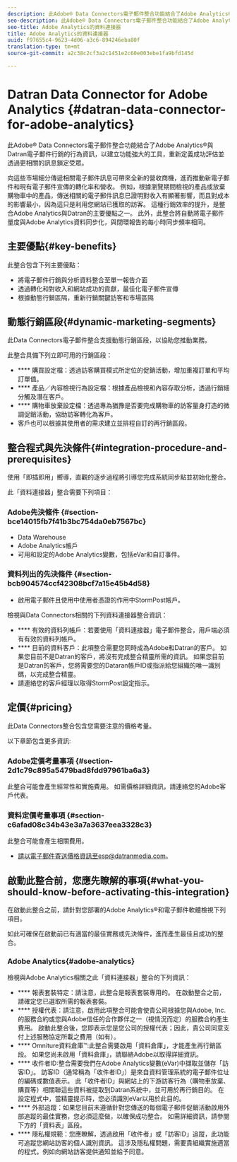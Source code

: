 ```yaml
---
description: 此Adobe® Data Connectors電子郵件整合功能結合了Adobe Analytics®與Datran電子郵件行銷的行為資訊，以建立功能強大的工具，重新定義成功評估並透過更相關的訊息鎖定受眾。
seo-description: 此Adobe® Data Connectors電子郵件整合功能結合了Adobe Analytics®與Datran電子郵件行銷的行為資訊，以建立功能強大的工具，重新定義成功評估並透過更相關的訊息鎖定受眾。
seo-title: Adobe Analytics的資料連接器
title: Adobe Analytics的資料連接器
uuid: f97655c4-9623-4d06-a3c6-894246eba80f
translation-type: tm+mt
source-git-commit: a2c38c2cf3a2c1451e2c60e003ebe1fa9bfd145d

---
```



# Datran Data Connector for Adobe Analytics {#datran-data-connector-for-adobe-analytics}

此Adobe® Data Connectors電子郵件整合功能結合了Adobe Analytics®與Datran電子郵件行銷的行為資訊，以建立功能強大的工具，重新定義成功評估並透過更相關的訊息鎖定受眾。

向這些市場細分傳遞相關電子郵件訊息可帶來全新的營收商機，進而推動新電子郵件和現有電子郵件宣傳的轉化率和營收。 例如，根據瀏覽期間檢視的產品或放棄購物車中的產品，傳送相關的電子郵件訊息已證明對收入有顯著影響，而且對成本的影響最小，因為這只是利用您網站已獲取的訪客。 這種行銷效率的提升，是整合Adobe Analytics與Datran的主要優點之一。 此外，此整合將自動將電子郵件量度與Adobe Analytics資料同步化，與閉環報告的每小時同步頻率相同。

## 主要優點{#key-benefits}

此整合包含下列主要優點：

* 將電子郵件行銷與分析資料整合至單一報告介面
* 透過轉化和對收入和網站成功的貢獻，最佳化電子郵件宣傳
* 根據動態行銷區隔，重新行銷關鍵訪客和市場區隔

## 動態行銷區段{#dynamic-marketing-segments}

此Data Connectors電子郵件整合支援動態行銷區段，以協助您推動業務。

此整合具備下列立即可用的行銷區段：

* **** 購買設定檔：透過訪客購買模式所定位的促銷活動，增加重複訂單和平均訂單值。
* **** 產品／內容檢視行為設定檔：根據產品檢視和內容存取分析，透過行銷細分觸及潛在客戶。
* **** 購物車放棄設定檔：透過專為猶豫是否要完成購物車的訪客量身打造的微調促銷活動，協助訪客轉化為客戶。
* 客戶也可以根據其使用者的需求建立並排程自訂的再行銷區段。

## 整合程式與先決條件{#integration-procedure-and-prerequisites}

使用「即插即用」嚮導，直觀的逐步過程將引導您完成系統同步點並初始化整合。

此「資料連接器」整合需要下列項目：

### Adobe先決條件 {#section-bce14015fb7f41b3bc754da0eb7567bc}

* Data Warehouse
* Adobe Analytics帳戶
* 可用和設定的Adobe Analytics變數，包括eVar和自訂事件。

### 資料列出的先決條件 {#section-bcb904574ccf42308bcf7a15e45b4d58}

* 啟用電子郵件且使用中使用者憑證的作用中StormPost帳戶。

檢視與Data Connectors相關的下列資料連接器整合資訊：

* **** 有效的資料列帳戶：若要使用「資料連接器」電子郵件整合，用戶端必須有有效的資料列帳戶。
* **** 目前的資料客戶：此項整合需要您同時成為Adobe和Datran的客戶。 如果您目前不是Datran的客戶，將沒有完成整合精靈所需的資訊。 如果您目前是Datran的客戶，您將需要您的Dataran帳戶ID或指派給您組織的唯一識別碼，以完成整合精靈。
* 請連絡您的客戶經理以取得StormPost設定指示。

## 定價{#pricing}

此Data Connectors整合包含您需要注意的價格考量。

以下章節包含更多資訊: 

### Adobe定價考量事項 {#section-2d1c79c895a5479bad8fdd97961ba6a3}

此整合可能會產生經常性和實施費用。 如需價格詳細資訊，請連絡您的Adobe客戶代表。

### 資料定價考量事項 {#section-c6afad08c34b43e3a7a3637eea3328c3}

此整合可能會產生相關費用。

* 請以電子郵件寄送價格資訊至esp@datranmedia.com。

## 啟動此整合前，您應先瞭解的事項{#what-you-should-know-before-activating-this-integration}

在啟動此整合之前，請針對您部署的Adobe Analytics®和電子郵件軟體檢視下列項目。

如此可確保在啟動前已有適當的最佳實務或先決條件，進而產生最佳且成功的整合。

### Adobe Analytics{#adobe-analytics}

檢視與Adobe Analytics相關之此「資料連接器」整合的下列資訊：

* **** 報表套裝特定：請注意，此整合是報表套裝專用的。 在啟動整合之前，請確定您已選取所需的報表套裝。
* **** 授權代表：請注意，啟用此項整合可能會使貴公司根據您與Adobe, Inc.的服務合約或您與Adobe信任的合作夥伴之一（視情況而定）的服務合約產生費用。 啟動此整合後，您即表示您是您公司的授權代表；因此，貴公司同意支付上述服務協定所載之費用（如有）。
* **** Omniture資料倉庫™:此整合需要啟用「資料倉庫」，才能產生再行銷區段。 如果您尚未啟用「資料倉庫」，請聯絡Adobe以取得詳細資訊。
* **** 收件者ID:整合需要我們在Adobe Analytics變數(eVar)中擷取並儲存「訪客ID」。 訪客ID（通常稱為「收件者ID」）是來自資料管理系統的電子郵件位址的編碼或數值表示。 此「收件者ID」與網站上的下游訪客行為（購物車放棄、購買等）相關聯這些資料被提取到Datran系統中，並可用於再行銷目的。 在設定程式中，當精靈提示時，您必須識別eVar以用於此目的。
* **** 外部追蹤：如果您目前未遵循針對您傳送的每個電子郵件促銷活動啟用外部追蹤的最佳實務，您必須這麼做，以確保成功整合。 如需詳細資訊，請參閱下方的「資料表」區段。
* **** 隱私權規範：您應瞭解，透過啟用「收件者」或「訪客ID」追蹤，此功能可追蹤您網站訪客的個人識別資訊。 這涉及隱私權問題，需要貴組織實施適當的程式，例如向網站訪客提供通知並給予同意。